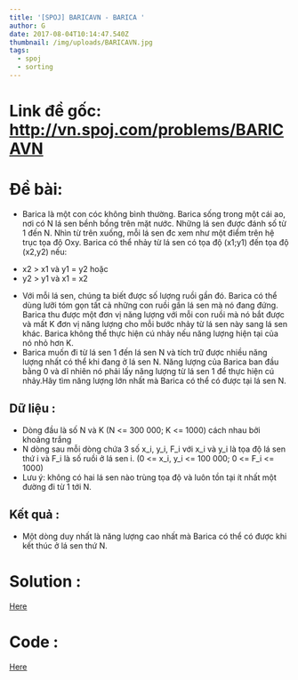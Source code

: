 ```yaml
---
title: '[SPOJ] BARICAVN - BARICA '
author: G
date: 2017-08-04T10:14:47.540Z
thumbnail: /img/uploads/BARICAVN.jpg
tags:
  - spoj
  - sorting
---
```

# Link đề gốc: <http://vn.spoj.com/problems/BARICAVN>

# Đề bài: 
* Barica là một con cóc không bình thường. Barica sống trong một cái ao, nơi có N lá sen bềnh bồng trên mặt nước. Những lá sen được đánh số từ 1 đến N. Nhìn từ trên xuống, mỗi lá sen đc xem như một điểm trên hệ trục tọa độ Oxy. Barica có thể nhảy từ lá sen có tọa độ (x1;y1) đến tọa độ (x2,y2) nếu:
 - x2 &gt; x1 và y1 = y2 hoặc
 - y2 &gt; y1 và x1 = x2
* Với mỗi lá sen, chúng ta biết được số lượng ruồi gần đó. Barica có thể dùng lưỡi tóm gọn tất cả những con ruồi gần lá sen mà nó đang đứng.
Barica thu được một đơn vị năng lượng với mỗi con ruồi mà nó bắt được và mất K đơn vị năng lượng cho mỗi bước nhảy từ lá sen này sang lá sen khác. Barica không thể thực hiện cú nhảy nếu năng lượng hiện tại của nó nhỏ hơn K.
* Barica muốn đi từ lá sen 1 đến lá sen N và tích trữ được nhiều năng lượng nhất có thể khi đang ở lá sen N. Năng lượng của Barica ban đầu bằng 0 và dĩ nhiên nó phải lấy năng lượng từ lá sen 1 để thực hiện cú nhảy.Hãy tìm năng lượng lớn nhất mà Barica có thể có được tại lá sen N.

## Dữ liệu :
* Dòng đầu là số N và K \(N &lt;= 300 000; K &lt;= 1000) cách nhau bởi khoảng trắng
* N dòng sau mỗi dòng chứa 3 số x\_i, y\_i, F\_i với x\_i và y\_i là tọa độ lá sen thứ i và F\_i là số ruồi ở lá sen i. \(0 &lt;= x\_i, y\_i &lt;= 100 000; 0 &lt;= F\_i &lt;= 1000\)
* Lưu ý: không có hai lá sen nào trùng tọa độ và luôn tồn tại ít nhất một đường đi từ 1 tới N.

## Kết quả :

* Một dòng duy nhất là năng lượng cao nhất mà Barica có thể có được khi kết thúc ở lá sen thứ N.

# Solution :
   
   [Here](http://dataurbia.com/Pso)

# Code :

   [Here](http://dataurbia.com/PTm)

